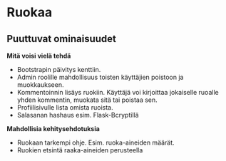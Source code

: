 # Ruokaa

## Puuttuvat ominaisuudet

**Mitä voisi vielä tehdä**
- Bootstrapin päivitys kenttiin.
- Admin roolille mahdollisuus toisten käyttäjien poistoon ja muokkaukseen.
- Kommentoinnin lisäys ruokiin. Käyttäjä voi kirjoittaa jokaiselle ruoalle yhden kommentin, muokata sitä tai poistaa sen.
- Profiilisivulle lista omista ruoista.
- Salasanan hashaus esim. Flask-Bcryptillä

**Mahdollisia kehitysehdotuksia**
- Ruokaan tarkempi ohje. Esim. ruoka-aineiden määrät.
- Ruokien etsintä raaka-aineiden perusteella
